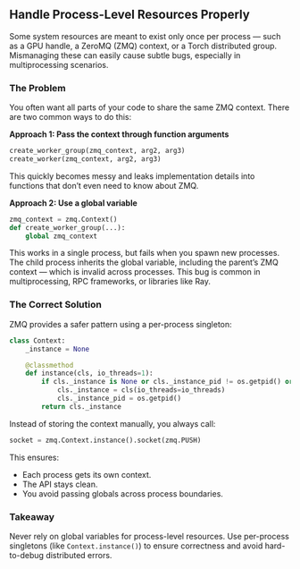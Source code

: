 ## Handle Process-Level Resources Properly

Some system resources are meant to exist only once per process — such as a GPU handle, a ZeroMQ (ZMQ) context, or a Torch distributed group. Mismanaging these can easily cause subtle bugs, especially in multiprocessing scenarios.

### The Problem

You often want all parts of your code to share the same ZMQ context. There are two common ways to do this:

**Approach 1: Pass the context through function arguments**
```python
create_worker_group(zmq_context, arg2, arg3)
create_worker(zmq_context, arg2, arg3)
```
This quickly becomes messy and leaks implementation details into functions that don’t even need to know about ZMQ.

**Approach 2: Use a global variable**
```python
zmq_context = zmq.Context()
def create_worker_group(...):
    global zmq_context
```
This works in a single process, but fails when you spawn new processes. The child process inherits the global variable, including the parent’s ZMQ context — which is invalid across processes. This bug is common in multiprocessing, RPC frameworks, or libraries like Ray.

### The Correct Solution

ZMQ provides a safer pattern using a per-process singleton:

```python
class Context:
    _instance = None

    @classmethod
    def instance(cls, io_threads=1):
        if cls._instance is None or cls._instance_pid != os.getpid() or cls._instance.closed:
            cls._instance = cls(io_threads=io_threads)
            cls._instance_pid = os.getpid()
        return cls._instance
```

Instead of storing the context manually, you always call:

```python
socket = zmq.Context.instance().socket(zmq.PUSH)
```

This ensures:
- Each process gets its own context.
- The API stays clean.
- You avoid passing globals across process boundaries.

### Takeaway

Never rely on global variables for process-level resources. Use per-process singletons (like `Context.instance()`) to ensure correctness and avoid hard-to-debug distributed errors.
